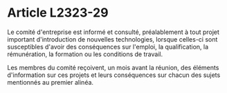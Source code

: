 # Article L2323-29

Le comité d'entreprise est informé et consulté, préalablement à tout projet important d'introduction de nouvelles technologies, lorsque celles-ci sont susceptibles d'avoir des conséquences sur l'emploi, la qualification, la rémunération, la formation ou les conditions de travail.

Les membres du comité reçoivent, un mois avant la réunion, des éléments d'information sur ces projets et leurs conséquences sur chacun des sujets mentionnés au premier alinéa.